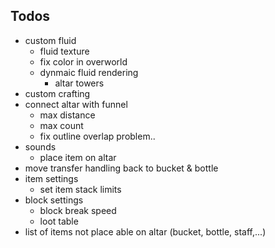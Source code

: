 ## Todos

* custom fluid
    * fluid texture
    * fix color in overworld
    * dynmaic fluid rendering
        * altar towers
* custom crafting
* connect altar with funnel
    * max distance
    * max count
    * fix outline overlap problem..
* sounds
    * place item on altar
* move transfer handling back to bucket & bottle
* item settings
    * set item stack limits
* block settings
    * block break speed
    * loot table
* list of items not place able on altar (bucket, bottle, staff,...)